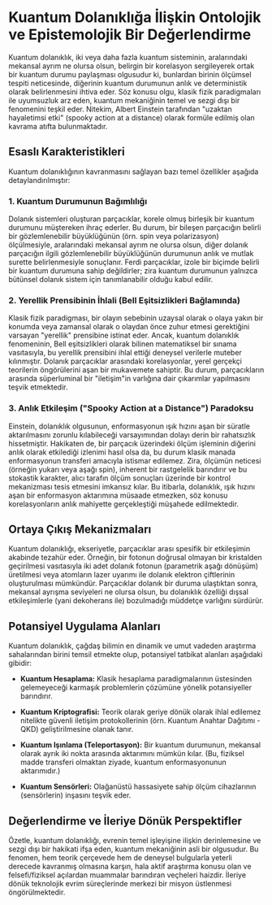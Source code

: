 # Kuantum Dolanıklığa İlişkin Ontolojik ve Epistemolojik Bir Değerlendirme

Kuantum dolanıklık, iki veya daha fazla kuantum sisteminin, aralarındaki mekansal ayrım ne olursa olsun, belirgin bir korelasyon sergileyerek ortak bir kuantum durumu paylaşması olgusudur ki, bunlardan birinin ölçümsel tespiti neticesinde, diğerinin kuantum durumunun anlık ve deterministik olarak belirlenmesini ihtiva eder. Söz konusu olgu, klasik fizik paradigmaları ile uyumsuzluk arz eden, kuantum mekaniğinin temel ve sezgi dışı bir fenomenini teşkil eder. Nitekim, Albert Einstein tarafından "uzaktan hayaletimsi etki" (spooky action at a distance) olarak formüle edilmiş olan kavrama atıfta bulunmaktadır.

## Esaslı Karakteristikleri

Kuantum dolanıklığının kavranmasını sağlayan bazı temel özellikler aşağıda detaylandırılmıştır:

### 1. Kuantum Durumunun Bağımlılığı

Dolanık sistemleri oluşturan parçacıklar, korele olmuş birleşik bir kuantum durumunu müştereken ihraç ederler. Bu durum, bir bileşen parçacığın belirli bir gözlemlenebilir büyüklüğünün (örn. spin veya polarizasyon) ölçülmesiyle, aralarındaki mekansal ayrım ne olursa olsun, diğer dolanık parçacığın ilgili gözlemlenebilir büyüklüğünün durumunun anlık ve mutlak surette belirlenmesiyle sonuçlanır. Ferdi parçacıklar, izole bir biçimde belirli bir kuantum durumuna sahip değildirler; zira kuantum durumunun yalnızca bütünsel dolanık sistem için tanımlanabilir olduğu kabul edilir.

### 2. Yerellik Prensibinin İhlali (Bell Eşitsizlikleri Bağlamında)

Klasik fizik paradigması, bir olayın sebebinin uzaysal olarak o olaya yakın bir konumda veya zamansal olarak o olaydan önce zuhur etmesi gerektiğini varsayan "yerellik" prensibine istinat eder. Ancak, kuantum dolanıklık fenomeninin, Bell eşitsizlikleri olarak bilinen matematiksel bir sınama vasıtasıyla, bu yerellik prensibini ihlal ettiği deneysel verilerle muteber kılınmıştır. Dolanık parçacıklar arasındaki korelasyonlar, yerel gerçekçi teorilerin öngörülerini aşan bir mukavemete sahiptir. Bu durum, parçacıkların arasında süperluminal bir "iletişim"in varlığına dair çıkarımlar yapılmasını teşvik etmektedir.

### 3. Anlık Etkileşim ("Spooky Action at a Distance") Paradoksu

Einstein, dolanıklık olgusunun, enformasyonun ışık hızını aşan bir süratle aktarılmasını zorunlu kılabileceği varsayımından dolayı derin bir rahatsızlık hissetmiştir. Hakikaten de, bir parçacık üzerindeki ölçüm işleminin diğerini anlık olarak etkilediği izlenimi hasıl olsa da, bu durum klasik manada enformasyonun transferi amacıyla istismar edilemez. Zira, ölçümün neticesi (örneğin yukarı veya aşağı spin), inherent bir rastgelelik barındırır ve bu stokastik karakter, alıcı tarafın ölçüm sonuçları üzerinde bir kontrol mekanizması tesis etmesini imkansız kılar. Bu itibarla, dolanıklık, ışık hızını aşan bir enformasyon aktarımına müsaade etmezken, söz konusu korelasyonların anlık mahiyette gerçekleştiği müşahede edilmektedir.

## Ortaya Çıkış Mekanizmaları

Kuantum dolanıklığı, ekseriyetle, parçacıklar arası spesifik bir etkileşimin akabinde tezahür eder. Örneğin, bir fotonun doğrusal olmayan bir kristalden geçirilmesi vasıtasıyla iki adet dolanık fotonun (parametrik aşağı dönüşüm) üretilmesi veya atomların lazer uyarımı ile dolanık elektron çiftlerinin oluşturulması mümkündür. Parçacıklar dolanık bir duruma ulaştıktan sonra, mekansal ayrışma seviyeleri ne olursa olsun, bu dolanıklık özelliği dışsal etkileşimlerle (yani dekoherans ile) bozulmadığı müddetçe varlığını sürdürür.

## Potansiyel Uygulama Alanları

Kuantum dolanıklık, çağdaş bilimin en dinamik ve umut vadeden araştırma sahalarından birini temsil etmekte olup, potansiyel tatbikat alanları aşağıdaki gibidir:

*   **Kuantum Hesaplama:** Klasik hesaplama paradigmalarının üstesinden gelemeyeceği karmaşık problemlerin çözümüne yönelik potansiyeller barındırır.

*   **Kuantum Kriptografisi:** Teorik olarak geriye dönük olarak ihlal edilemez nitelikte güvenli iletişim protokollerinin (örn. Kuantum Anahtar Dağıtımı - QKD) geliştirilmesine olanak tanır.

*   **Kuantum Işınlama (Teleportasyon):** Bir kuantum durumunun, mekansal olarak ayrık iki nokta arasında aktarımını mümkün kılar. (Bu, fiziksel madde transferi olmaktan ziyade, kuantum enformasyonunun aktarımıdır.)

*   **Kuantum Sensörleri:** Olağanüstü hassasiyete sahip ölçüm cihazlarının (sensörlerin) inşasını teşvik eder.

## Değerlendirme ve İleriye Dönük Perspektifler

Özetle, kuantum dolanıklığı, evrenin temel işleyişine ilişkin derinlemesine ve sezgi dışı bir hakikati ifşa eden, kuantum mekaniğinin asli bir olgusudur. Bu fenomen, hem teorik çerçevede hem de deneysel bulgularla yeterli derecede kavranmış olmasına karşın, hala aktif araştırma konusu olan ve felsefi/fiziksel açılardan muammalar barındıran veçheleri haizdir. İleriye dönük teknolojik evrim süreçlerinde merkezi bir misyon üstlenmesi öngörülmektedir.